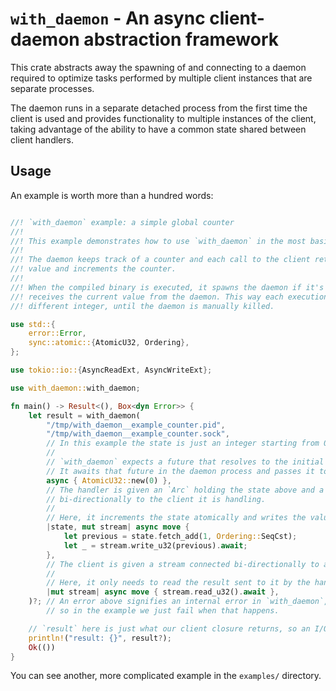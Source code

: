 # `with_daemon` - An async client-daemon abstraction framework

This crate abstracts away the spawning of and connecting to a daemon required to optimize tasks
performed by multiple client instances that are separate processes.

The daemon runs in a separate detached process from the first time the client is used and provides
functionality to multiple instances of the client, taking advantage of the ability to have a common
state shared between client handlers.

## Usage

An example is worth more than a hundred words:

```rust

//! `with_daemon` example: a simple global counter
//!
//! This example demonstrates how to use `with_daemon` in the most basic way.
//!
//! The daemon keeps track of a counter and each call to the client returns the current counter
//! value and increments the counter.
//!
//! When the compiled binary is executed, it spawns the daemon if it's not running yet, and
//! receives the current value from the daemon. This way each execution of the program provides a
//! different integer, until the daemon is manually killed.

use std::{
    error::Error,
    sync::atomic::{AtomicU32, Ordering},
};

use tokio::io::{AsyncReadExt, AsyncWriteExt};

use with_daemon::with_daemon;

fn main() -> Result<(), Box<dyn Error>> {
    let result = with_daemon(
        "/tmp/with_daemon__example_counter.pid",
        "/tmp/with_daemon__example_counter.sock",
        // In this example the state is just an integer starting from 0.
        //
        // `with_daemon` expects a future that resolves to the initial value of the state here.
        // It awaits that future in the daemon process and passes it to each handler.
        async { AtomicU32::new(0) },
        // The handler is given an `Arc` holding the state above and a stream connected
        // bi-directionally to the client it is handling.
        //
        // Here, it increments the state atomically and writes the value back to the client.
        |state, mut stream| async move {
            let previous = state.fetch_add(1, Ordering::SeqCst);
            let _ = stream.write_u32(previous).await;
        },
        // The client is given a stream connected bi-directionally to an instance of handler.
        //
        // Here, it only needs to read the result sent to it by the handler.
        |mut stream| async move { stream.read_u32().await },
    )?; // An error above signifies an internal error in `with_daemon`, for example inability to fork,
        // so in the example we just fail when that happens.

    // `result` here is just what our client closure returns, so an I/O error reading from stream.
    println!("result: {}", result?);
    Ok(())
}
```

You can see another, more complicated example in the `examples/` directory.
